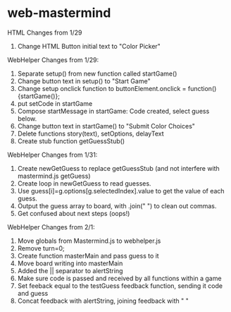 # web-mastermind

HTML Changes from 1/29
1. Change HTML Button initial text to "Color Picker"

WebHelper Changes from 1/29:
1. Separate setup() from new function called startGame()
2. Change button text in setup() to "Start Game"
3. Change setup onclick function to buttonElement.onclick = function(){startGame()};
4. put setCode in startGame
5. Compose startMessage in startGame: Code created, select guess below. 
6. Change button text in startGame() to "Submit Color Choices"
7. Delete functions story(text), setOptions, delayText 
8. Create stub function getGuessStub()

WebHelper Changes from 1/31:
1. Create newGetGuess to replace getGuessStub (and not interfere with mastermind.js getGuess)
2. Create loop in newGetGuess to read guesses. 
3. Use guess[i]=g.options[g.selectedIndex].value to get the value of each guess. 
4. Output the guess array to board, with .join(" ") to clean out commas. 
5. Get confused about next steps (oops!)

WebHelper Changes from 2/1:
1. Move globals from Mastermind.js to webhelper.js
2. Remove turn=0;
3. Create function masterMain and pass guess to it
4. Move board writing into masterMain
5. Added the || separator to alertString
6. Make sure code is passed and received by all functions within a game
7. Set feeback equal to the testGuess feedback function, sending it code and guess
8. Concat feedback with alertString, joining feedback with " "

